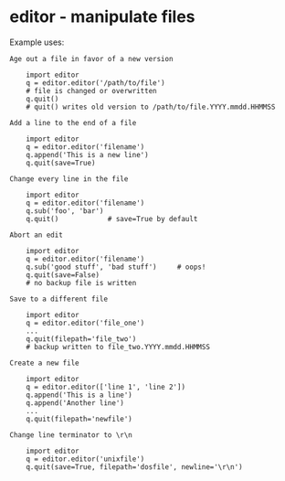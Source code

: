 # editor - manipulate files

Example uses:

    Age out a file in favor of a new version

        import editor
        q = editor.editor('/path/to/file')
        # file is changed or overwritten
        q.quit()
        # quit() writes old version to /path/to/file.YYYY.mmdd.HHMMSS

    Add a line to the end of a file

        import editor
        q = editor.editor('filename')
        q.append('This is a new line')
        q.quit(save=True)

    Change every line in the file

        import editor
        q = editor.editor('filename')
        q.sub('foo', 'bar')
        q.quit()            # save=True by default

    Abort an edit

        import editor
        q = editor.editor('filename')
        q.sub('good stuff', 'bad stuff')     # oops!
        q.quit(save=False)
        # no backup file is written

    Save to a different file

        import editor
        q = editor.editor('file_one')
        ...
        q.quit(filepath='file_two')
        # backup written to file_two.YYYY.mmdd.HHMMSS

    Create a new file

        import editor
        q = editor.editor(['line 1', 'line 2'])
        q.append('This is a line')
        q.append('Another line')
        ...
        q.quit(filepath='newfile')

    Change line terminator to \r\n

        import editor
        q = editor.editor('unixfile')
        q.quit(save=True, filepath='dosfile', newline='\r\n')
